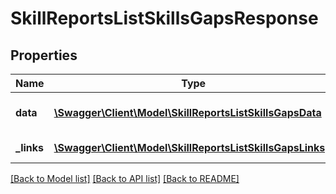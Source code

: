 # SkillReportsListSkillsGapsResponse

## Properties
Name | Type | Description | Notes
------------ | ------------- | ------------- | -------------
**data** | [**\Swagger\Client\Model\SkillReportsListSkillsGapsData**](SkillReportsListSkillsGapsData.md) | List of all retrieved roles | 
**_links** | [**\Swagger\Client\Model\SkillReportsListSkillsGapsLinks[]**](SkillReportsListSkillsGapsLinks.md) | Links to pages | 

[[Back to Model list]](../README.md#documentation-for-models) [[Back to API list]](../README.md#documentation-for-api-endpoints) [[Back to README]](../README.md)


